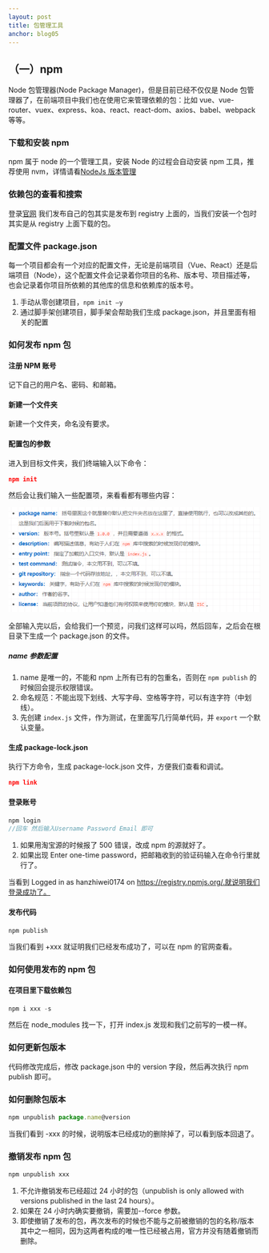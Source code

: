 ```yaml
---
layout: post
title: 包管理工具
anchor: blog05
---
```


## （一）npm

Node 包管理器(Node Package Manager)，但是目前已经不仅仅是 Node 包管理器了，在前端项目中我们也在使用它来管理依赖的包：比如 vue、vue-router、vuex、express、koa、react、react-dom、axios、babel、webpack 等等。

### 下载和安装 npm

npm 属于 node 的一个管理工具，安装 Node 的过程会自动安装 npm 工具，推荐使用 nvm，详情请看[NodeJs 版本管理](https://leeking36.github.io/blog03/)

### 依赖包的查看和搜索

登录[官网](https://www.npmjs.org/)
我们发布自己的包其实是发布到 registry 上面的，当我们安装一个包时其实是从 registry 上面下载的包。

### 配置文件 package.json

每一个项目都会有一个对应的配置文件，无论是前端项目（Vue、React）还是后端项目（Node），这个配置文件会记录着你项目的名称、版本号、项目描述等，也会记录着你项目所依赖的其他库的信息和依赖库的版本号。

1. 手动从零创建项目，`npm init –y`
2. 通过脚手架创建项目，脚手架会帮助我们生成 package.json，并且里面有相关的配置

### 如何发布 npm 包

#### 注册 NPM 账号

记下自己的用户名、密码、和邮箱。

#### 新建一个文件夹

新建一个文件夹，命名没有要求。

#### 配置包的参数

进入到目标文件夹，我们终端输入以下命令：

```json
npm init
```

然后会让我们输入一些配置项，来看看都有哪些内容：

![本地图片](images/package.json.png)

全部输入完以后，会给我们一个预览，问我们这样可以吗，然后回车，之后会在根目录下生成一个 package.json 的文件。

##### name 参数配置

1. name 是唯一的，不能和 npm 上所有已有的包重名，否则在 `npm publish` 的时候回会提示权限错误。
2. 命名规范：不能出现下划线、大写字母、空格等字符，可以有连字符（中划线）。
3. 先创建 `index.js` 文件，作为测试，在里面写几行简单代码，并 `export` 一个默认变量。

#### 生成 package-lock.json

执行下方命令，生成 package-lock.json 文件，方便我们查看和调试。

```json
npm link
```

#### 登录账号

```javascript
npm login
//回车 然后输入Username Password Email 即可
```

1. 如果用淘宝源的时候报了 500 错误，改成 npm 的源就好了。
2. 如果出现 Enter one-time password，把邮箱收到的验证码输入在命令行里就行了。

当看到 Logged in as hanzhiwei0174 on https://registry.npmjs.org/.就说明我们登录成功了。

#### 发布代码

```javascript
npm publish
```

当我们看到 +xxx 就证明我们已经发布成功了，可以在 npm 的官网查看。

### 如何使用发布的 npm 包

#### 在项目里下载依赖包

```javascript
npm i xxx -s
```

然后在 node_modules 找一下，打开 index.js 发现和我们之前写的一模一样。

### 如何更新包版本

代码修改完成后，修改 package.json 中的 version 字段，然后再次执行 npm publish 即可。

### 如何删除包版本

```javascript
npm unpublish package.name@version
```

当我们看到 -xxx 的时候，说明版本已经成功的删除掉了，可以看到版本回退了。

### 撤销发布 npm 包

```javascript
npm unpublish xxx
```

1. 不允许撤销发布已经超过 24 小时的包（unpublish is only allowed with versions published in the last 24 hours）。
2. 如果在 24 小时内确实要撤销，需要加--force 参数。
3. 即使撤销了发布的包，再次发布的时候也不能与之前被撤销的包的名称/版本其中之一相同，因为这两者构成的唯一性已经被占用，官方并没有随着撤销而删除。
